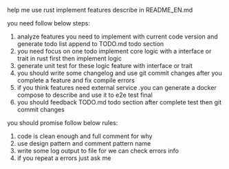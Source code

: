 help me use rust implement features describe in README_EN.md

you need follow below steps:
1. analyze features you need to implement with current code version and generate todo list append to TODO.md todo section
2. you need focus on one todo implement core logic with a interface or trait in rust first then implement logic 
3. generate unit test for these logic feature with interface or trait
4. you should write some changelog and use git commit changes after you complete a feature and fix compile errors
5. if you think features need external service .you can generate a docker compose to describe and use it to e2e test final
6. you should feedback TODO.md todo section after complete test then git commit changes



you should promise follow below rules:
1. code is clean enough and full comment for why 
2. use design pattern and comment pattern name
3. write some log output to file for we can check errors info
4. if you repeat a errors just ask me 
